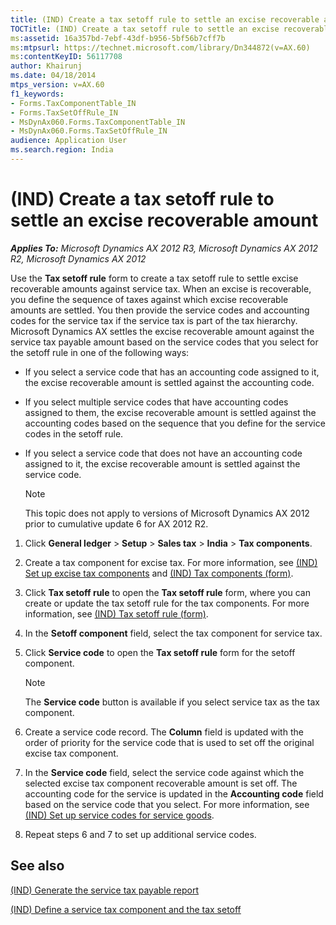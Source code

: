 ```yaml
---
title: (IND) Create a tax setoff rule to settle an excise recoverable amount
TOCTitle: (IND) Create a tax setoff rule to settle an excise recoverable amount
ms:assetid: 16a357bd-7ebf-43df-b956-5bf56b7cff7b
ms:mtpsurl: https://technet.microsoft.com/library/Dn344872(v=AX.60)
ms:contentKeyID: 56117708
author: Khairunj
ms.date: 04/18/2014
mtps_version: v=AX.60
f1_keywords:
- Forms.TaxComponentTable_IN
- Forms.TaxSetOffRule_IN
- MsDynAx060.Forms.TaxComponentTable_IN
- MsDynAx060.Forms.TaxSetOffRule_IN
audience: Application User
ms.search.region: India
---
```


# (IND) Create a tax setoff rule to settle an excise recoverable amount 


_**Applies To:** Microsoft Dynamics AX 2012 R3, Microsoft Dynamics AX 2012 R2, Microsoft Dynamics AX 2012_

Use the **Tax setoff rule** form to create a tax setoff rule to settle excise recoverable amounts against service tax. When an excise is recoverable, you define the sequence of taxes against which excise recoverable amounts are settled. You then provide the service codes and accounting codes for the service tax if the service tax is part of the tax hierarchy. Microsoft Dynamics AX settles the excise recoverable amount against the service tax payable amount based on the service codes that you select for the setoff rule in one of the following ways:

  - If you select a service code that has an accounting code assigned to it, the excise recoverable amount is settled against the accounting code.

  - If you select multiple service codes that have accounting codes assigned to them, the excise recoverable amount is settled against the accounting codes based on the sequence that you define for the service codes in the setoff rule.

  - If you select a service code that does not have an accounting code assigned to it, the excise recoverable amount is settled against the service code.
    

    > [!NOTE]
    > <P>This topic does not apply to versions of Microsoft Dynamics AX 2012 prior to cumulative update 6 for AX 2012 R2.</P>



<!-- end list -->

1.  Click **General ledger** \> **Setup** \> **Sales tax** \> **India** \> **Tax components**.

2.  Create a tax component for excise tax. For more information, see [(IND) Set up excise tax components](ind-set-up-excise-tax-components.md) and [(IND) Tax components (form)](https://technet.microsoft.com/library/jj664734\(v=ax.60\)).

3.  Click **Tax setoff rule** to open the **Tax setoff rule** form, where you can create or update the tax setoff rule for the tax components. For more information, see [(IND) Tax setoff rule (form)](https://technet.microsoft.com/library/jj677818\(v=ax.60\)).

4.  In the **Setoff component** field, select the tax component for service tax.

5.  Click **Service code** to open the **Tax setoff rule** form for the setoff component.
    

    > [!NOTE]
    > <P>The <STRONG>Service code</STRONG> button is available if you select service tax as the tax component.</P>



6.  Create a service code record. The **Column** field is updated with the order of priority for the service code that is used to set off the original excise tax component.

7.  In the **Service code** field, select the service code against which the selected excise tax component recoverable amount is set off. The accounting code for the service is updated in the **Accounting code** field based on the service code that you select. For more information, see [(IND) Set up service codes for service goods](ind-set-up-service-codes-for-service-goods.md).

8.  Repeat steps 6 and 7 to set up additional service codes.

## See also

[(IND) Generate the service tax payable report](ind-generate-the-service-tax-payable-report.md)

[(IND) Define a service tax component and the tax setoff](ind-define-a-service-tax-component-and-the-tax-setoff.md)

  


